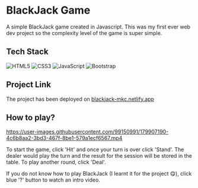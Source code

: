 # BlackJack Game
A simple BlackJack game created in Javascript. This was my first ever web dev project so the complexity level of the game is super simple.

## Tech Stack

![HTML5](https://img.shields.io/badge/html5-%23E34F26.svg?style=for-the-badge&logo=html5&logoColor=white)
![CSS3](https://img.shields.io/badge/css3-%231572B6.svg?style=for-the-badge&logo=css3&logoColor=white)
![JavaScript](https://img.shields.io/badge/javascript-%23323330.svg?style=for-the-badge&logo=javascript&logoColor=%23F7DF1E)
![Bootstrap](https://img.shields.io/badge/bootstrap-%23563D7C.svg?style=for-the-badge&logo=bootstrap&logoColor=white)

## Project Link

The project has been deployed on [blackjack-mkc.netlify.app](https://blackjack-mkc.netlify.app)

## How to play?

https://user-images.githubusercontent.com/99150991/179907190-4c6b8aa2-3bd3-467f-8be1-579a1ecf6567.mp4

To start the game, click 'Hit' and once your turn is over click 'Stand'. The dealer would play the turn and the result for the session will be stored in the table. To play another round, click 'Deal'.

If you do not know how to play BlackJack (I learnt it for the project 😋), click blue '?' button to watch an intro video.
